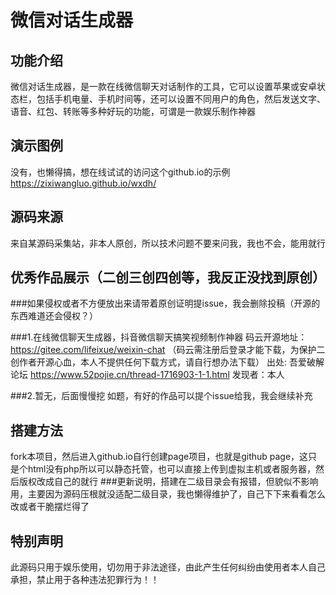 # 微信对话生成器

## 功能介绍
微信对话生成器，是一款在线微信聊天对话制作的工具，它可以设置苹果或安卓状态栏，包括手机电量、手机时间等，还可以设置不同用户的角色，然后发送文字、语音、红包、转账等多种好玩的功能，可谓是一款娱乐制作神器

## 演示图例
没有，也懒得搞，想在线试试的访问这个github.io的示例
https://zixiwangluo.github.io/wxdh/

## 源码来源
来自某源码采集站，非本人原创，所以技术问题不要来问我，我也不会，能用就行

## 优秀作品展示（二创三创四创等，我反正没找到原创）
###如果侵权或者不方便放出来请带着原创证明提issue，我会删除投稿（开源的东西难道还会侵权？）

###1.在线微信聊天生成器，抖音微信聊天搞笑视频制作神器 
码云开源地址：https://gitee.com/lifeixue/weixin-chat
（码云需注册后登录才能下载，为保护二创作者开源心血，本人不提供任何下载方式，请自行想办法下载）
出处: 吾爱破解论坛 https://www.52pojie.cn/thread-1716903-1-1.html
发现者：本人

###2.暂无，后面慢慢挖
如题，有好的作品可以提个issue给我，我会继续补充

## 搭建方法
fork本项目，然后进入github.io自行创建page项目，也就是github page，这只是个html没有php所以可以静态托管，也可以直接上传到虚拟主机或者服务器，然后版权改成自己的就行
###更新说明，搭建在二级目录会有报错，但貌似不影响用，主要因为源码压根就没适配二级目录，我也懒得维护了，自己下下来看看怎么改或者干脆摆烂得了

## 特别声明
此源码只用于娱乐使用，切勿用于非法途径，由此产生任何纠纷由使用者本人自己承担，禁止用于各种违法犯罪行为！！
